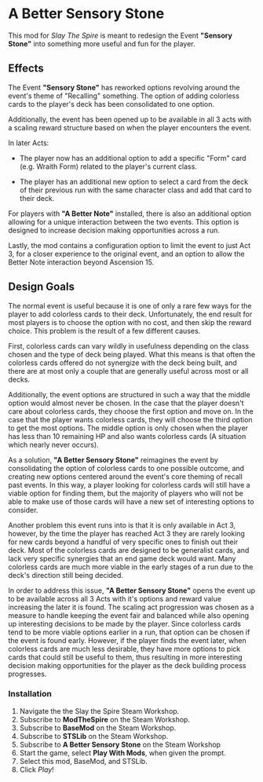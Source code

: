 # A Better Sensory Stone

This mod for *Slay The Spire* is meant to redesign the Event **"Sensory Stone"** into something more useful and fun for the player.

## Effects

The Event **"Sensory Stone"** has reworked options revolving around the event's theme of "Recalling" something. The option of adding colorless cards to the player's deck has been consolidated to one option.

Additionally, the event has been opened up to be available in all 3 acts with a scaling reward structure based on when the player encounters the event.

In later Acts:

- The player now has an additional option to add a specific "Form" card (e.g. Wraith Form) related to the player's current class.

- The player has an additional new option to select a card from the deck of their previous run with the same character class and add that card to their deck.

For players with **"A Better Note"**  installed, there is also an additional option allowing for a unique interaction between the two events. This option is designed to increase decision making opportunities across a run.

Lastly, the mod contains a configuration option to limit the event to just Act 3, for a closer experience to the original event, and an option to allow the Better Note interaction beyond Ascension 15.

## Design Goals

The normal event is useful because it is one of only a rare few ways for the player to add colorless cards to their deck. Unfortunately, the end result for most players is to choose the option with no cost, and then skip the reward choice. This problem is the result of a few different causes.

First, colorless cards can vary wildly in usefulness depending on the class chosen and the type of deck being played. What this means is that often the colorless cards offered do not synergize with the deck being built, and there are at most only a couple that are generally useful across most or all decks.

Additionally, the event options are structured in such a way that the middle option would almost never be chosen. In the case that the player doesn't care about colorless cards, they choose the first option and move on. In the case that the player wants colorless cards, they will choose the third option to get the most options. The middle option is only chosen when the player has less than 10 remaining HP and also wants colorless cards (A situation which nearly never occurs).

As a solution, **"A Better Sensory Stone"** reimagines the event by consolidating the option of colorless cards to one possible outcome, and creating new options centered around the event's core theming of recall past events. In this way, a player looking for colorless cards will still have a viable option for finding them, but the majority of players who will not be able to make use of those cards will have a new set of interesting options to consider.

Another problem this event runs into is that it is only available in Act 3, however, by the time the player has reached Act 3 they are rarely looking for new cards beyond a handful of very specific ones to finish out their deck. Most of the colorless cards are designed to be generalist cards, and lack very specific synergies that an end game deck would want. Many colorless cards are much more viable in the early stages of a run due to the deck's direction still being decided.

In order to address this issue, **"A Better Sensory Stone"** opens the event up to be available across all 3 Acts with it's options and reward value increasing the later it is found. The scaling act progression was chosen as a measure to handle keeping the event fair and balanced while also opening up interesting decisions to be made by the player. Since colorless cards tend to be more viable options earlier in a run, that option can be chosen if the event is found early. However, if the player finds the event later, when colorless cards are much less desirable, they have more options to pick cards that could still be useful to them, thus resulting in more interesting decision making opportunities for the player as the deck building process progresses.

### Installation
1. Navigate the the Slay the Spire Steam Workshop.
1. Subscribe to **ModTheSpire** on the Steam Workshop.
2. Subscribe to **BaseMod** on the Steam Workshop.
3. Subscribe to **STSLib** on the Steam Workshop.
4. Subscribe to **A Better Sensory Stone** on the Steam Workshop
5. Start the game, select **Play With Mods**, when given the prompt.
5. Select this mod, BaseMod, and STSLib.
6. Click *Play*!
